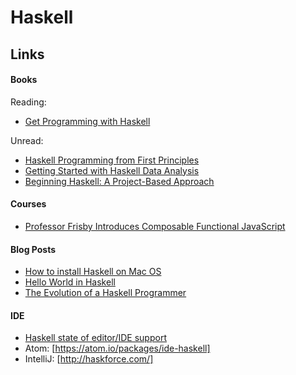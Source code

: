 # Haskell

## Links

#### Books

Reading:
- [Get Programming with Haskell](https://learning.oreilly.com/library/view/get-programming-with/9781617293764/)

Unread:
- [Haskell Programming from First Principles](http://haskellbook.com/)
- [Getting Started with Haskell Data Analysis](https://learning.oreilly.com/library/view/getting-started-with/9781789802863/)
- [Beginning Haskell: A Project-Based Approach](https://learning.oreilly.com/library/view/beginning-haskell-a/9781430262503/)

#### Courses
- [Professor Frisby Introduces Composable Functional JavaScript](https://egghead.io/courses/professor-frisby-introduces-composable-functional-javascript)

#### Blog Posts
- [How to install Haskell on Mac OS](https://stackoverflow.com/questions/22499433/how-to-install-haskell-on-mac-os)
- [Hello World in Haskell](https://www.devdungeon.com/content/hello-world-haskell)
- [The Evolution of a Haskell Programmer](https://www.willamette.edu/~fruehr/haskell/evolution.html)

#### IDE
- [Haskell state of editor/IDE support](https://github.com/rainbyte/haskell-ide-chart)
- Atom: [https://atom.io/packages/ide-haskell]
- IntelliJ: [http://haskforce.com/]

